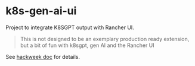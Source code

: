 # k8s-gen-ai-ui

Project to integrate K8SGPT output with Rancher UI.

> This is not designed to be an exemplary production ready extension, but a bit of fun with k8sgpt, gen AI and the Rancher UI

See [hackweek doc](./hackweek.md) for details.
